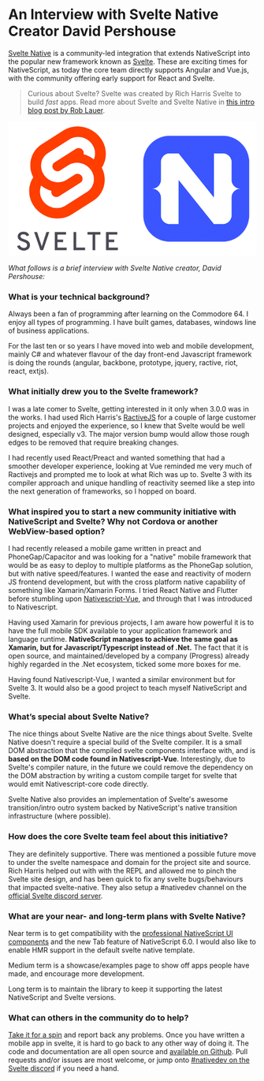 # An Interview with Svelte Native Creator David Pershouse

[Svelte Native](https://svelte-native.technology/) is a community-led integration that extends NativeScript into the popular new framework known as [Svelte](https://svelte.dev/). These are exciting times for NativeScript, as today the core team directly supports Angular and Vue.js, with the community offering early support for React and Svelte.

> Curious about Svelte? Svelte was created by Rich Harris Svelte to build *fast* apps. Read more about Svelte and Svelte Native in [this intro blog post by Rob Lauer](https://www.nativescript.org/blog/quick-intro-to-using-svelte-to-create-a-native-mobile-app).

![svelte and nativescript logos](svelte-nativescript.png)

*What follows is a brief interview with Svelte Native creator, David Pershouse:*

### What is your technical background?

Always been a fan of programming after learning on the Commodore 64. I enjoy all types of programming. I have built games, databases, windows line of business applications.

For the last ten or so years I have moved into web and mobile development, mainly C# and whatever flavour of the day front-end Javascript framework is doing the rounds (angular, backbone, prototype, jquery, ractive, riot, react, extjs).

### What initially drew you to the Svelte framework?

I was a late comer to Svelte, getting interested in it only when 3.0.0 was in the works. I had used Rich Harris's [RactiveJS](https://ractive.js.org/) for a couple of large customer projects and enjoyed the experience, so I knew that Svelte would be well designed, especially v3. The major version bump would allow those rough edges to be removed that require breaking changes.

I had recently used React/Preact and wanted something that had a smoother developer experience, looking at Vue reminded me very much of Ractivejs and prompted me to look at what Rich was up to. Svelte 3 with its compiler approach and unique handling of reactivity seemed like a step into the next generation of frameworks, so I hopped on board.

### What inspired you to start a new community initiative with NativeScript and Svelte? Why not Cordova or another WebView-based option?

I had recently released a mobile game written in preact and PhoneGap/Capacitor and was looking for a "native" mobile framework that would be as easy to deploy to multiple platforms as the PhoneGap solution, but with native speed/features. I wanted the ease and reactivity of modern JS frontend development, but with the cross platform native capability of something like Xamarin/Xamarin Forms. I tried React Native and Flutter before stumbling upon [Nativescript-Vue](https://nativescript-vue.org/), and through that I was introduced to Nativescript.  

Having used Xamarin for previous projects, I am aware how powerful it is to have the full mobile SDK available to your application framework and language runtime. **NativeScript manages to achieve the same goal as Xamarin, but for Javascript/Typescript instead of .Net.** The fact that it is open source, and maintained/developed by a company (Progress) already highly regarded in the .Net ecosystem, ticked some more boxes for me.

Having found Nativescript-Vue, I wanted a similar environment but for Svelte 3. It would also be a good project to teach myself NativeScript and Svelte.

### What’s special about Svelte Native?

The nice things about Svelte Native are the nice things about Svelte. Svelte Native doesn't require a special build of the Svelte compiler. It is a small DOM abstraction that the compiled svelte components interface with, and is **based on the DOM code found in Nativescript-Vue**.  Interestingly, due to Svelte's compiler nature, in the future we could remove the dependency on the DOM abstraction by writing a custom compile target for svelte that would emit Nativescript-core code directly. 

Svelte Native also provides an implementation of Svelte's awesome transition/intro outro system backed by NativeScript's native transition infrastructure (where possible).

### How does the core Svelte team feel about this initiative?

They are definitely supportive. There was mentioned a possible future move to under the svelte namespace and domain for the project site and source. Rich Harris helped out with with the REPL and allowed me to pinch the Svelte site design, and has been quick to fix any svelte bugs/behaviours that impacted svelte-native. They also setup a #nativedev channel on the [official Svelte discord server](https://discordapp.com/invite/yy75DKs).

### What are your near- and long-term plans with Svelte Native?

Near term is to get compatibility with the [professional NativeScript UI components](https://www.nativescript.org/ui-for-nativescript) and the new Tab feature of NativeScript 6.0. I would also like to enable HMR support in the default svelte native template.

Medium term is a showcase/examples page to show off apps people have made, and encourage more development.

Long term is to maintain the library to keep it supporting the latest NativeScript and Svelte versions.

### What can others in the community do to help?

[Take it for a spin](https://svelte-native.technology/tutorial) and report back any problems. Once you have written a mobile app in svelte, it is hard to go back to any other way of doing it. The code and documentation are all open source and [available on Github](https://github.com/halfnelson/svelte-native). Pull requests and/or issues are most welcome, or jump onto [#nativedev on the Svelte discord](https://discordapp.com/invite/yy75DKs) if you need a hand.
